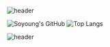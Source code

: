 <!-- ![header](https://capsule-render.vercel.app/api?type=slice&color=ffB4b9&height=200&text=SOYOUNG&fontAlign=70&rotate=13&fontAlignY=25&desc=Sincerity%20is%20the%20way%20of%20Heaven.&fontColor=ffffff&descAlign=70.&descAlignY=44&animation=twinkling) -->
![header](https://capsule-render.vercel.app/api?type=waving&height=250&text=SO%20YOUNG&fontAlign=70&fontAlignY=40&desc=Well%20begun%20is%20half%20done.&descAlign=75.&descAlignY=60&&color=gradient&fontColor=ffffff&animation=twinkling)

![Soyoung's GitHub](https://github-readme-stats.vercel.app/api?username=yoonsoyoung&show_icons=true&bg_color=45,f794a4,fdd6bd&title_color=ffffff&icon_color=ffffff&hide_border=true)
![Top Langs](https://github-readme-stats.vercel.app/api/top-langs/?username=yoonsoyoung&card_width=445&layout=compact&bg_color=100,fdd6bd,80d0c7&title_color=ffffff&hide_border=true&langs_count=4)

![header](https://capsule-render.vercel.app/api?type=waving&color=gradient&height=150&section=footer)
